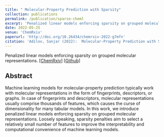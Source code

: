```yaml
---
title: " Molecular-Property Prediction with Sparsity"
collection: publications
permalink: /publication/sparse-cheml
excerpt: 'Penalized linear models enforcing sparsity on grouped molecular representations.'
date: 2022-05-25
venue: 'ChemRxiv'
paperurl: 'http://doi.org/10.26434/chemrxiv-2022-g7mfn'
citation: 'Adilov, Sanjar (2022):  Molecular-Property Prediction with Sparsity. ChemRxiv. Preprint. doi:10.26434/chemrxiv-2022-g7mfn'
---
```

Penalized linear models enforcing sparsity on grouped molecular representations.
[[ChemRxiv]](http://doi.org/10.26434/chemrxiv-2022-g7mfn) [[Github]](https://github.com/sanjaradylov/sparse-cheml)

## Abstract
Machine learning models for molecular-property prediction typically work with molecular representations in the form of fingerprints, descriptors, or graphs.
In case of fingerprints and descriptors, molecular representations usually comprise thousands of features, which causes the curse of dimensionality for many
tabular models. In this work, we introduce penalized linear models enforcing sparsity on grouped molecular representations. Loosely speaking, sparsity
penalties aim to select a relatively small number of features to improve the interpretability and computational convenience of machine learning models.
